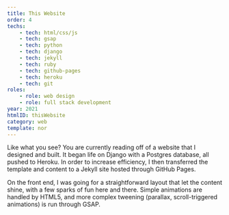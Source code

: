 ```yaml
---
title: This Website
order: 4
techs:
    - tech: html/css/js
    - tech: gsap
    - tech: python
    - tech: django
    - tech: jekyll
    - tech: ruby
    - tech: github-pages
    - tech: heroku
    - tech: git
roles:
    - role: web design
    - role: full stack development
year: 2021
htmlID: thisWebsite
category: web
template: nor
---
```

Like what you see? You are currently reading off of a website that I designed and built. It began life on Django with a Postgres database, all pushed to Heroku. In order to increase efficiency, I then transferred the template and content to a Jekyll site hosted through GitHub Pages. 

On the front end, I was going for a straightforward layout that let the content shine, with a few sparks of fun here and there. Simple animations are handled by HTML5, and more complex tweening (parallax, scroll-triggered animations) is run through GSAP.

